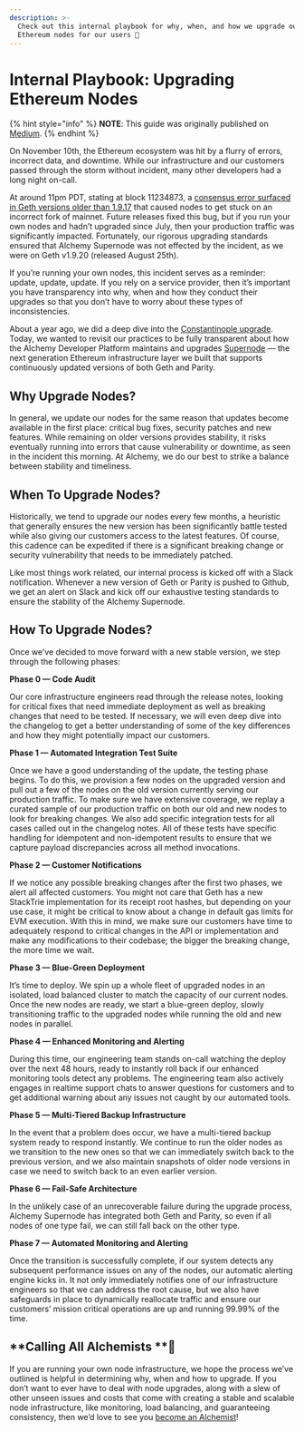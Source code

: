 ```yaml
---
description: >-
  Check out this internal playbook for why, when, and how we upgrade our
  Ethereum nodes for our users 🚀
---
```


# Internal Playbook: Upgrading Ethereum Nodes

{% hint style="info" %}
**NOTE**: This guide was originally published on [Medium](https://medium.com/alchemy-api/the-alchemist-playbook-a-guide-to-upgrading-ethereum-nodes-123e0a47e5c3).&#x20;
{% endhint %}

On November 10th, the Ethereum ecosystem was hit by a flurry of errors, incorrect data, and downtime. While our infrastructure and our customers passed through the storm without incident, many other developers had a long night on-call.

At around 11pm PDT, stating at block 11234873, a [consensus error surfaced in Geth versions older than 1.9.17](https://gist.github.com/karalabe/e1891c8a99fdc16c4e60d9713c35401f) that caused nodes to get stuck on an incorrect fork of mainnet. Future releases fixed this bug, but if you run your own nodes and hadn’t upgraded since July, then your production traffic was significantly impacted. Fortunately, our rigorous upgrading standards ensured that Alchemy Supernode was not effected by the incident, as we were on Geth v1.9.20 (released August 25th).

If you’re running your own nodes, this incident serves as a reminder: update, update, update. If you rely on a service provider, then it’s important you have transparency into why, when and how they conduct their upgrades so that you don’t have to worry about these types of inconsistencies.

About a year ago, we did a deep dive into the [Constantinople upgrade](https://medium.com/alchemy-api/dont-get-forked-best-practices-for-handling-constantinople-and-ethereum-client-upgrades-e0d6b5dd8e9c). Today, we wanted to revisit our practices to be fully transparent about how the Alchemy Developer Platform maintains and upgrades [Supernode](https://alchemyapi.io/supernode) — the next generation Ethereum infrastructure layer we built that supports continuously updated versions of both Geth and Parity.

## **Why Upgrade Nodes?** <a href="202f" id="202f"></a>

In general, we update our nodes for the same reason that updates become available in the first place: critical bug fixes, security patches and new features. While remaining on older versions provides stability, it risks eventually running into errors that cause vulnerability or downtime, as seen in the incident this morning. At Alchemy, we do our best to strike a balance between stability and timeliness.

## When To Upgrade Nodes? <a href="f89a" id="f89a"></a>

Historically, we tend to upgrade our nodes every few months, a heuristic that generally ensures the new version has been significantly battle tested while also giving our customers access to the latest features. Of course, this cadence can be expedited if there is a significant breaking change or security vulnerability that needs to be immediately patched.

Like most things work related, our internal process is kicked off with a Slack notification. Whenever a new version of Geth or Parity is pushed to Github, we get an alert on Slack and kick off our exhaustive testing standards to ensure the stability of the Alchemy Supernode.

## **How To Upgrade Nodes?** <a href="0d98" id="0d98"></a>

Once we’ve decided to move forward with a new stable version, we step through the following phases:

**Phase 0 — Code Audit**

Our core infrastructure engineers read through the release notes, looking for critical fixes that need immediate deployment as well as breaking changes that need to be tested. If necessary, we will even deep dive into the changelog to get a better understanding of some of the key differences and how they might potentially impact our customers.

**Phase 1 — Automated Integration Test Suite**

Once we have a good understanding of the update, the testing phase begins. To do this, we provision a few nodes on the upgraded version and pull out a few of the nodes on the old version currently serving our production traffic. To make sure we have extensive coverage, we replay a curated sample of our production traffic on both our old and new nodes to look for breaking changes. We also add specific integration tests for all cases called out in the changelog notes. All of these tests have specific handling for idempotent and non-idempotent results to ensure that we capture payload discrepancies across all method invocations.

**Phase 2 — Customer Notifications**

If we notice any possible breaking changes after the first two phases, we alert all affected customers. You might not care that Geth has a new StackTrie implementation for its receipt root hashes, but depending on your use case, it might be critical to know about a change in default gas limits for EVM execution. With this in mind, we make sure our customers have time to adequately respond to critical changes in the API or implementation and make any modifications to their codebase; the bigger the breaking change, the more time we wait.

**Phase 3 — Blue-Green Deployment**

It’s time to deploy. We spin up a whole fleet of upgraded nodes in an isolated, load balanced cluster to match the capacity of our current nodes. Once the new nodes are ready, we start a blue-green deploy, slowly transitioning traffic to the upgraded nodes while running the old and new nodes in parallel.

**Phase 4 — Enhanced Monitoring and Alerting**

During this time, our engineering team stands on-call watching the deploy over the next 48 hours, ready to instantly roll back if our enhanced monitoring tools detect any problems. The engineering team also actively engages in realtime support chats to answer questions for customers and to get additional warning about any issues not caught by our automated tools.

**Phase 5 — Multi-Tiered Backup Infrastructure**

In the event that a problem does occur, we have a multi-tiered backup system ready to respond instantly. We continue to run the older nodes as we transition to the new ones so that we can immediately switch back to the previous version, and we also maintain snapshots of older node versions in case we need to switch back to an even earlier version.

**Phase 6 — Fail-Safe Architecture**

In the unlikely case of an unrecoverable failure during the upgrade process, Alchemy Supernode has integrated both Geth and Parity, so even if all nodes of one type fail, we can still fall back on the other type.

**Phase 7 — Automated Monitoring and Alerting**

Once the transition is successfully complete, if our system detects any subsequent performance issues on any of the nodes, our automatic alerting engine kicks in. It not only immediately notifies one of our infrastructure engineers so that we can address the root cause, but we also have safeguards in place to dynamically reallocate traffic and ensure our customers’ mission critical operations are up and running 99.99% of the time.

## **Calling All Alchemists **🧙 <a href="c97d" id="c97d"></a>

If you are running your own node infrastructure, we hope the process we’ve outlined is helpful in determining why, when and how to upgrade. If you don’t want to ever have to deal with node upgrades, along with a slew of other unseen issues and costs that come with creating a stable and scalable node infrastructure, like monitoring, load balancing, and guaranteeing consistency, then we’d love to see you [become an Alchemist](https://dashboard.alchemyapi.io/signup/)!
